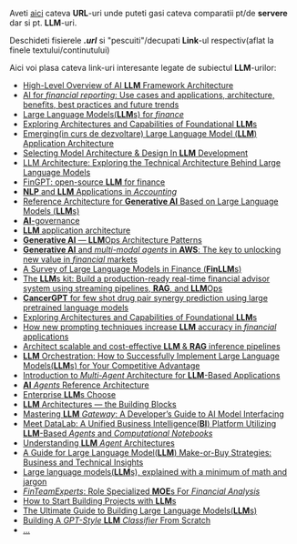 Aveti [aici](https://github.com/stefanache/MFP-ANAF-RO/tree/main/python/comparatie_servere_locale_LLM_ORI_modele_LLM) cateva **URL**-uri unde puteti gasi cateva comparatii pt/de **servere** dar si pt. **LLM**-uri.

Deschideti fisierele ***.url*** si "pescuiti"/decupati **Link**-ul respectiv(aflat la finele textului/continutului)


Aici voi plasa cateva link-uri interesante legate de subiectul **LLM**-urilor:

 - [High-Level Overview of AI **LLM** Framework Architecture](https://medium.com/springchain-ai/high-level-overview-of-ai-framework-architecture-18c6ee92f651)
 - [AI for *financial reporting*: Use cases and applications, architecture, benefits, best practices and future trends](https://www.leewayhertz.com/ai-for-financial-reporting/)
 - [Large Language Models(**LLM**s) for *finance*](https://www.scnsoft.com/finance/large-language-models)
 - [Exploring Architectures and Capabilities of Foundational **LLM**s](https://www.aporia.com/learn/exploring-architectures-and-capabilities-of-foundational-llms/)
 - [Emerging(in curs de dezvoltare) Large Language Model (**LLM**) Application Architecture](https://cobusgreyling.medium.com/emerging-large-language-model-llm-application-architecture-cba0e7862037)
 - [Selecting Model Architecture & Design In **LLM** Development](https://botpenguin.com/blogs/selecting-model-architecture-and-design-in-llm-development)
 - [LLM Architecture: Exploring the Technical Architecture Behind Large Language Models](https://www.geeksforgeeks.org/exploring-the-technical-architecture-behind-large-language-models/)
 - [FinGPT: open-source **LLM** for finance](https://levelup.gitconnected.com/fingpt-open-source-llm-for-finance-e8ec10d0bf40)
 - [**NLP** and **LLM** Applications in *Accounting*](https://www.mercity.ai/blog-post/nlp-and-llm-in-accounting)
 - [Reference Architecture for **Generative AI** Based on Large Language Models (**LLM**s)](https://lenovopress.lenovo.com/lp1798-reference-architecture-for-generative-ai-based-on-large-language-models)
 - [**AI**-governance](https://www.ibm.com/architectures/hybrid/ai-governance)
 - [**LLM** application architecture](https://medium.com/@terrycho/llm-application-architecture-b5e4425c73e1)
 - [**Generative AI** — **LLM**Ops Architecture Patterns](https://medium.datadriveninvestor.com/generative-ai-llmops-deployment-architecture-patterns-6d45d1668aba)
 - [**Generative AI** and *multi-modal agents* in **AWS**: The key to unlocking new value in *financial* markets](https://aws.amazon.com/blogs/machine-learning/generative-ai-and-multi-modal-agents-in-aws-the-key-to-unlocking-new-value-in-financial-markets/)
 - [A Survey of Large Language Models in Finance (**FinLLM**s)](https://gptinvest.ai/a-survey-of-large-language-models-in-finance-finllms/)
 - [The **LLM**s kit: Build a production-ready real-time financial advisor system using streaming pipelines, **RAG**, and **LLM**Ops](https://medium.com/decodingml/the-llms-kit-build-a-production-ready-real-time-financial-advisor-system-using-streaming-ffdcb2b50714)
 - [**CancerGPT** for few shot drug pair synergy prediction using large pretrained language models](https://www.researchgate.net/publication/378331045_CancerGPT_for_few_shot_drug_pair_synergy_prediction_using_large_pretrained_language_models)
 - [Exploring Architectures and Capabilities of Foundational **LLM**s](https://www.aporia.com/learn/exploring-architectures-and-capabilities-of-foundational-llms/)
 - [How new prompting techniques increase **LLM** accuracy in *financial* applications](https://www.moduleq.com/blog/how-new-prompting-techniques-increase-llm-accuracy-in-financial-applications)
 - [Architect scalable and cost-effective **LLM** & **RAG** inference pipelines](https://decodingml.substack.com/p/architect-scalable-and-cost-effective)
 - [**LLM** Orchestration: How to Successfully Implement Large Language Models(**LLM**s) for Your Competitive Advantage](https://masterofcode.com/blog/llm-orchestration)
 - [Introduction to *Multi-Agent* Architecture for **LLM**-Based Applications](https://www.reply.com/aim-reply/en/content/introduction-to-multi-agent-architecture-for-llm-based-applications)
 - [**AI** *Agents* Reference Architecture](https://medium.datadriveninvestor.com/ai-agent-platform-reference-architecture-0be5b19d0eba)
 - [Enterprise **LLM**s Choose](https://www.cubedrive.com/enterpriseAI-LLM-choose/)
 - [**LLM** Architectures — the Building Blocks](https://www.startuphub.ai/llm-architectures-the-building-blocks/)
 - [Mastering **LLM** *Gateway*: A Developer’s Guide to AI Model Interfacing](https://www.qwak.com/post/llm-gateway)
 - [Meet DataLab: A Unified Business Intelligence(**BI**) Platform Utilizing **LLM**-Based *Agents* and *Computational Notebooks*](https://www.marktechpost.com/2024/12/08/meet-datalab-a-unified-business-intelligence-platform-utilizing-llm-based-agents-and-computational-notebooks/)
 - [Understanding **LLM** *Agent* Architectures](https://www.capellasolutions.com/blog/understanding-llm-agent-architectures)
 - [A Guide for Large Language Model(**LLM**) Make-or-Buy Strategies: Business and Technical Insights](https://www.appliedai.de/en/insights/a-guide-for-large-language-model-make-or-buy-strategies-business-and-technical-insights)
 - [Large language models(**LLM**s), explained with a minimum of math and jargon](https://www.understandingai.org/p/large-language-models-explained-with)
 - [*FinTeamExperts*: Role Specialized **MOE**s For *Financial Analysis*](https://www.researchgate.net/publication/385354033_FinTeamExperts_Role_Specialized_MOEs_For_Financial_Analysis)
 - [How to Start Building Projects with **LLM**s](https://www.freecodecamp.org/news/how-to-start-building-projects-with-llms/)
 - [The Ultimate Guide to Building Large Language Models(**LLM**s)](https://www.multimodal.dev/post/the-ultimate-guide-to-building-large-language-models)
 - [Building A *GPT-Style* **LLM** *Classifier* From Scratch](https://sebastianraschka.com/blog/2024/building-a-gpt-style-llm-classifier.html)
 - [...](https://www.google.com/search?sca_esv=89dbe79c79dccf28&rlz=1C1CHBF_enRO1132RO1132&sxsrf=AHTn8zpV4HWUkOXt3Zbt5v320xEEtujueA:1739778188832&q=architecture+AI+LLM+model+for+accounting&udm=2&fbs=ABzOT_BYhiZpMrUAF0c9tORwPGls0vqphpL9nGKy0PrLJqseLh0EQ6IW_YF9DHIKeRA2FImZJj7_nGLmr0IdZilOghZzThSalmrHNRWCGX2YxyYX3_tqwCfmw9Pi430PUlz78-Mb7bmhjR6IdIHjO2ABOmRUIyVCmILjhUI-aLBKzAp7Pc6RWb7t7l4EyP3Vc370Gi_vj7Pd&sa=X&ved=2ahUKEwjttrvnmsqLAxVvQvEDHY0lClcQtKgLegQIFRAB&biw=1920&bih=911&dpr=1#vhid=aeDnK_4DZbQUfM&vssid=mosaic)
